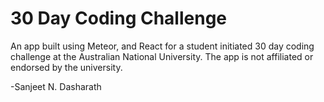 # 30 Day Coding Challenge

An app built using Meteor, and React for a student initiated 30 day coding challenge at the Australian National University. The app is not affiliated or endorsed by the university.


-Sanjeet N. Dasharath
